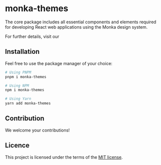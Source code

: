 # monka-themes

The core package includes all essential components and elements required for
developing React web applications using the Monka design system.

For further details, visit our
<!-- [Setup Documentation](https://ds.monkaui.com/?path=/docs/introduction-installation--docs). -->

## Installation

Feel free to use the package manager of your choice:

```sh
# Using PNPM
pnpm i monka-themes

# Using NPM
npm i monka-themes

# Using Yarn
yarn add monka-themes
```

## Contribution

We welcome your contributions! 
<!-- For guidance on how to contribute, please refer
to our [Contribution Guidelines](/CONTRIBUTING.md). -->

## Licence

This project is licensed under the terms of the
[MIT license](https://choosealicense.com/licenses/mit/).
